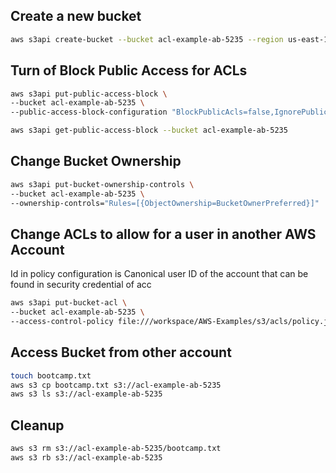 ## Create a new bucket

```sh
aws s3api create-bucket --bucket acl-example-ab-5235 --region us-east-1
```

## Turn of Block Public Access for ACLs

```sh
aws s3api put-public-access-block \
--bucket acl-example-ab-5235 \
--public-access-block-configuration "BlockPublicAcls=false,IgnorePublicAcls=false,BlockPublicPolicy=true,RestrictPublicBuckets=true"
```

```sh
aws s3api get-public-access-block --bucket acl-example-ab-5235
```

## Change Bucket Ownership


```sh
aws s3api put-bucket-ownership-controls \
--bucket acl-example-ab-5235 \
--ownership-controls="Rules=[{ObjectOwnership=BucketOwnerPreferred}]"
```

## Change ACLs to allow for a user in another AWS Account
Id in policy configuration is Canonical user ID of the account that can be found in security credential of acc
```sh
aws s3api put-bucket-acl \
--bucket acl-example-ab-5235 \
--access-control-policy file:///workspace/AWS-Examples/s3/acls/policy.json
```

## Access Bucket from other account

```sh
touch bootcamp.txt
aws s3 cp bootcamp.txt s3://acl-example-ab-5235
aws s3 ls s3://acl-example-ab-5235
```

## Cleanup

```sh
aws s3 rm s3://acl-example-ab-5235/bootcamp.txt
aws s3 rb s3://acl-example-ab-5235
```